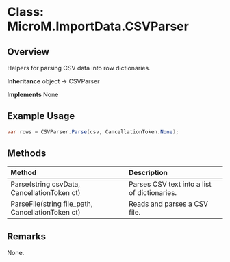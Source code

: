 # Class: MicroM.ImportData.CSVParser
## Overview
Helpers for parsing CSV data into row dictionaries.

**Inheritance**
object -> CSVParser

**Implements**
None

## Example Usage
```csharp
var rows = CSVParser.Parse(csv, CancellationToken.None);
```

## Methods
| Method | Description |
|:------------|:-------------|
| Parse(string csvData, CancellationToken ct) | Parses CSV text into a list of dictionaries. |
| ParseFile(string file_path, CancellationToken ct) | Reads and parses a CSV file. |

## Remarks
None.

